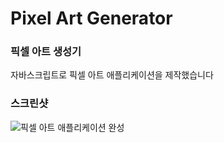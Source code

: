# Pixel Art Generator

### 픽셀 아트 생성기

자바스크립트로 픽셀 아트 애플리케이션을 제작했습니다

### 스크린샷

![픽셀 아트 애플리케이션 완성](https://github.com/miinje/100DaysCoding/assets/134564306/6b689f73-aa7c-4096-937c-d2c2933263a5)
